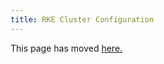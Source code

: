 ```yaml
---
title: RKE Cluster Configuration
---
```


This page has moved [here.](../../../reference-guides/cluster-configuration/rancher-server-configuration/rke1-cluster-configuration.md)
